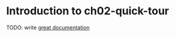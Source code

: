 # Introduction to ch02-quick-tour

TODO: write [great documentation](http://jacobian.org/writing/what-to-write/)
